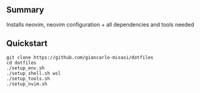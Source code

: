 ## Summary
Installs neovim, neovim configuration + all dependencies and tools needed

## Quickstart

```shell
git clone https://github.com/giancarlo-misasi/dotfiles
cd dotfiles
./setup_env.sh
./setup_shell.sh wsl
./setup_tools.sh
./setup_nvim.sh
```